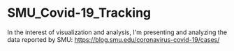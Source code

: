 # SMU_Covid-19_Tracking
In the interest of visualization and analysis, I'm presenting and analyzing the data reported by SMU: https://blog.smu.edu/coronavirus-covid-19/cases/

